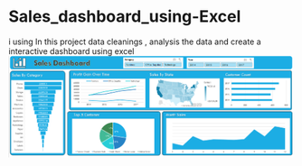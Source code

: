 # Sales_dashboard_using-Excel
 i using In this project data cleanings , analysis the data and create a interactive dashboard using excel 
<img src="Screenshot (4).png">
